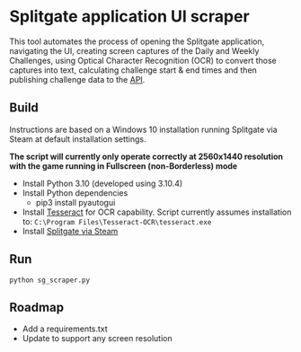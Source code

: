 # Splitgate application UI scraper

This tool automates the process of opening the Splitgate application, navigating the UI, creating screen captures of the Daily and Weekly Challenges, using Optical Character Recognition (OCR) to convert those captures into text, calculating challenge start & end times and then publishing challenge data to the [API](../api/).

## Build
Instructions are based on a Windows 10 installation running Splitgate via Steam at default installation settings.

**The script will currently only operate correctly at 2560x1440 resolution with the game running in Fullscreen (non-Borderless) mode**

- Install Python 3.10 (developed using 3.10.4)
- Install Python dependencies
  - pip3 install pyautogui
- Install [Tesseract](https://tesseract-ocr.github.io/tessdoc/Installation.html) for OCR capability.
Script currently assumes installation to: `C:\Program Files\Tesseract-OCR\tesseract.exe`
- Install [Splitgate via Steam](https://store.steampowered.com/app/677620/Splitgate/)

## Run

`python sg_scraper.py`

## Roadmap
- Add a requirements.txt
- Update to support any screen resolution
